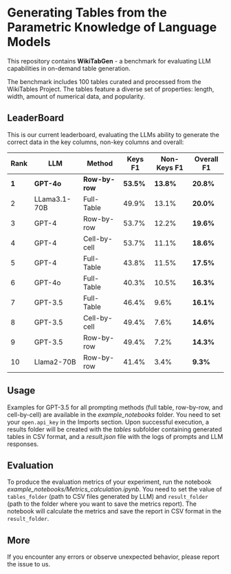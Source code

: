 # Generating Tables from the Parametric Knowledge of Language Models

This repository contains **WikiTabGen** - a benchmark for evaluating LLM capabilities in on-demand table generation.

The benchmark includes 100 tables curated and processed from the WikiTables Project. The tables feature a diverse set of properties: length, width, amount of numerical data, and popularity.

## LeaderBoard
This is our current leaderboard, evaluating the LLMs ability to generate the correct data in the key columns, non-key columns and overall: 

| Rank | LLM        | Method       | Keys F1 | Non-Keys F1 | Overall F1 |
|------|------------|--------------|---------|-------------|------------|
| **1**    | **GPT-4o**      | **Row-by-row**  | **53.5%**   | **13.8%**       | **20.8%**      |
| 2    | LLama3.1-70B      | Full-Table   | 49.9%   | 13.1%       | **20.0%**      |
| 3    | GPT-4      | Row-by-row   | 53.7%   | 12.2%       | **19.6%**      |
| 4    | GPT-4      | Cell-by-cell | 53.7%   | 11.1%       | **18.6%**      |
| 5    | GPT-4      | Full-Table   | 43.8%   | 11.5%       | **17.5%**      |
| 6    | GPT-4o     | Full-Table   | 40.3%   | 10.5%       | **16.3%**      |
| 7    | GPT-3.5    | Full-Table   | 46.4%   | 9.6%        | **16.1%**      |
| 8    | GPT-3.5    | Cell-by-cell | 49.4%   | 7.6%        | **14.6%**      |
| 9    | GPT-3.5    | Row-by-row   | 49.4%   | 7.2%        | **14.3%**      |
| 10    | Llama2-70B | Row-by-row   | 41.4%   | 3.4%        | **9.3%**       |




## Usage
Examples for GPT-3.5 for all prompting methods (full table, row-by-row, and cell-by-cell) are available in the _example_notebooks_ folder. You need to set your `open.api_key` in the Imports section. Upon successful execution, a results folder will be created with the _tables_ subfolder containing generated tables in CSV format, and a _result.json_ file with the logs of prompts and LLM responses.

## Evaluation
To produce the evaluation metrics of your experiment, run the notebook _example_notebooks/Metrics_calculation.ipynb_. You need to set the value of `tables_folder` (path to CSV files generated by LLM) and `result_folder` (path to the folder where you want to save the metrics report). The notebook will calculate the metrics and save the report in CSV format in the `result_folder`.

## More
If you encounter any errors or observe unexpected behavior, please report the issue to us.
